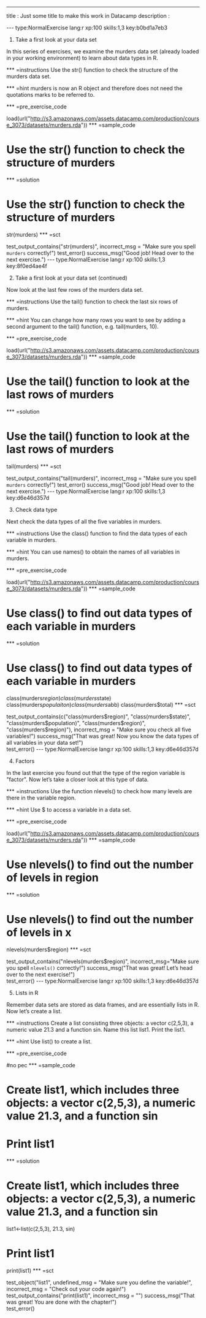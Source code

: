 ---
title       : Just some title to make this work in Datacamp
description :

--- type:NormalExercise lang:r xp:100 skills:1,3 key:b0bd1a7eb3

1. Take a first look at your data set

In this series of exercises, we examine the murders data set (already loaded in your working environment) to learn about data types in R.

*** =instructions Use the str() function to check the structure of the murders data set.

*** =hint murders is now an R object and therefore does not need the quotations marks to be referred to.

*** =pre_exercise_code

load(url("http://s3.amazonaws.com/assets.datacamp.com/production/course_3073/datasets/murders.rda"))
*** =sample_code

# Use the str() function to check the structure of murders

*** =solution

# Use the str() function to check the structure of murders
str(murders)
*** =sct

test_output_contains("str(murders)",
            incorrect_msg = "Make sure you spell `murders` correctly!")
test_error()
success_msg("Good job! Head over to the next exercise.")
--- type:NormalExercise lang:r xp:100 skills:1,3 key:8f0ed4ae4f

2. Take a first look at your data set (continued)

Now look at the last few rows of the murders data set.

*** =instructions Use the tail() function to check the last six rows of murders.

*** =hint You can change how many rows you want to see by adding a second argument to the tail() function, e.g. tail(murders, 10).

*** =pre_exercise_code

load(url("http://s3.amazonaws.com/assets.datacamp.com/production/course_3073/datasets/murders.rda"))
*** =sample_code

# Use the tail() function to look at the last rows of murders

*** =solution

# Use the tail() function to look at the last rows of murders
tail(murders)
*** =sct

test_output_contains("tail(murders)",
            incorrect_msg = "Make sure you spell `murders` correctly!")
test_error()
success_msg("Good job! Head over to the next exercise.")
--- type:NormalExercise lang:r xp:100 skills:1,3 key:d6e46d357d

3. Check data type

Next check the data types of all the five variables in murders.

*** =instructions Use the class() function to find the data types of each variable in murders.

*** =hint You can use names() to obtain the names of all variables in murders.

*** =pre_exercise_code

load(url("http://s3.amazonaws.com/assets.datacamp.com/production/course_3073/datasets/murders.rda"))
*** =sample_code

# Use class() to find out data types of each variable in murders

*** =solution

# Use class() to find out data types of each variable in murders
class(murders$region)
class(murders$state)
class(murders$populaiton)
class(murders$abb)
class(murders$total)
*** =sct

test_output_contains(c("class(murders$region)", "class(murders$state)", "class(murders$population)",
                       "class(murders$region)", "class(murders$region)"),
                       incorrect_msg = "Make sure you check all five variables!")
success_msg("That was great! Now you know the data types of all variables in your data set!")  
test_error()
--- type:NormalExercise lang:r xp:100 skills:1,3 key:d6e46d357d

4. Factors

In the last exercise you found out that the type of the region variable is "factor". Now let’s take a closer look at this type of data.

*** =instructions Use the function nlevels() to check how many levels are there in the variable region.

*** =hint Use $ to access a variable in a data set.

*** =pre_exercise_code

load(url("http://s3.amazonaws.com/assets.datacamp.com/production/course_3073/datasets/murders.rda"))
*** =sample_code

# Use nlevels() to find out the number of levels in region

*** =solution

# Use nlevels() to find out the number of levels in x
nlevels(murders$region)
*** =sct

test_output_contains("nlevels(murders$region)", incorrect_msg="Make sure you spell `nlevels()` correctly!")
success_msg("That was great! Let’s head over to the next exercise!")  
test_error()
--- type:NormalExercise lang:r xp:100 skills:1,3 key:d6e46d357d

5. Lists in R

Remember data sets are stored as data frames, and are essentially lists in R. Now let’s create a list.

*** =instructions Create a list consisting three objects: a vector c(2,5,3), a numeric value $21.3$ and a function sin. Name this list list1. Print the list1.

*** =hint Use list() to create a list.

*** =pre_exercise_code

#no pec
*** =sample_code

# Create list1, which includes three objects: a vector c(2,5,3), a numeric value 21.3, and a function sin


# Print list1

*** =solution

# Create list1, which includes three objects: a vector c(2,5,3), a numeric value 21.3, and a function sin
list1<-list(c(2,5,3), 21.3, sin)

# Print list1
print(list1)
*** =sct

test_object("list1", undefined_msg = "Make sure you define the variable!", incorrect_msg = "Check out your code again!")
test_output_contains("print(list1)", incorrect_msg = "")
success_msg("That was great! You are done with the chapter!")  
test_error()
